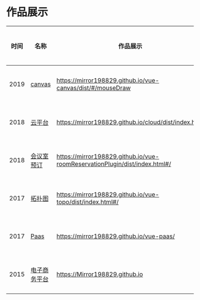 # 作品展示
|时间|名称|作品展示|代码仓库
|---|---|---|---|
|2019|<a href="https://mirror198829.github.io/vue-canvas/dist/#/mouseDraw" target="_blank">canvas</a>| https://mirror198829.github.io/vue-canvas/dist/#/mouseDraw | <a href='https://github.com/Mirror198829/vue-canvas' target="_blank">点击进入</a> |
|2018|<a href="https://mirror198829.github.io/cloud/dist/index.html" target="_blank">云平台</a>| https://mirror198829.github.io/cloud/dist/index.html | <a href='https://github.com/Mirror198829/cloud' target="_blank">点击进入</a> |
|2018|<a href="https://mirror198829.github.io/vue-roomReservationPlugin/dist/index.html#/" target="_blank">会议室预订</a>| https://mirror198829.github.io/vue-roomReservationPlugin/dist/index.html#/ | <a href='https://github.com/Mirror198829/vue-roomReservationPlugin' target="_blank">点击进入</a> |
|2017|<a href="https://mirror198829.github.io/vue-topo/dist/index.html#/" target="_blank">拓扑图</a>|https://mirror198829.github.io/vue-topo/dist/index.html#/| <a href='https://github.com/Mirror198829/vue-topo' target="_blank">点击进入</a> |
|2017|<a href="https://mirror198829.github.io/vue-paas/" target="_blank">Paas</a>| https://mirror198829.github.io/vue-paas/ | <a href='https://mirror198829.github.io/vue-paas/' target="_blank">点击进入</a> |
|2015|<a href="https://Mirror198829.github.io" target="_blank">电子商务平台</a>|https://Mirror198829.github.io| <a href='https://github.com/Mirror198829/Mirror198829.github.io' target="_blank">点击进入</a> |
